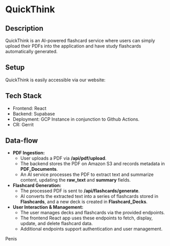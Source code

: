# QuickThink

## Description
QuickThink is an AI-powered flashcard service where users can simply upload their PDFs into the application and have study flashcards automatically generated. 

## Setup
QuickThink is easily accessible via our website: 

## Tech Stack
- Frontend: React
- Backend: Supabase
- Deployment: GCP Instance in conjunction to Github Actions.
- CR: Gerrit

## Data-flow
- **PDF Ingestion:**
    - User uploads a PDF via **/api/pdf/upload**.
    - The backend stores the PDF on Amazon S3 and records metadata in **PDF_Documents**.
    - An AI service processes the PDF to extract text and summarize content, updating the **raw_text** and **summary** fields.
- **Flashcard Generation:**
    - The processed PDF is sent to **/api/flashcards/generate**.
    - AI converts the extracted text into a series of flashcards stored in **Flashcards**, and a new deck is created in **Flashcard_Decks**.
- **User Interaction & Management:**
    - The user manages decks and flashcards via the provided endpoints.
    - The frontend React app uses these endpoints to fetch, display, update, and delete flashcard data.
    - Additional endpoints support authentication and user management.
  
Penis
